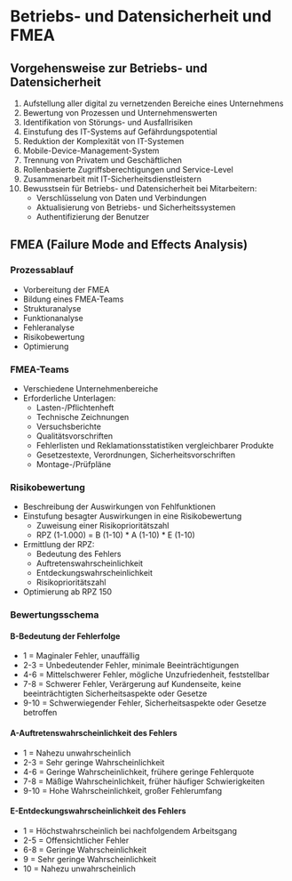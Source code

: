 # Betriebs- und Datensicherheit und FMEA

## Vorgehensweise zur Betriebs- und Datensicherheit
1. Aufstellung aller digital zu vernetzenden Bereiche eines Unternehmens
2. Bewertung von Prozessen und Unternehmenswerten
3. Identifikation von Störungs- und Ausfallrisiken
4. Einstufung des IT-Systems auf Gefährdungspotential
5. Reduktion der Komplexität von IT-Systemen
6. Mobile-Device-Management-System
7. Trennung von Privatem und Geschäftlichen
8. Rollenbasierte Zugriffsberechtigungen und Service-Level
9. Zusammenarbeit mit IT-Sicherheitsdienstleistern
10. Bewusstsein für Betriebs- und Datensicherheit bei Mitarbeitern:
    - Verschlüsselung von Daten und Verbindungen
    - Aktualisierung von Betriebs- und Sicherheitssystemen
    - Authentifizierung der Benutzer
   
## FMEA (Failure Mode and Effects Analysis)

### Prozessablauf
- Vorbereitung der FMEA
- Bildung eines FMEA-Teams
- Strukturanalyse
- Funktionanalyse
- Fehleranalyse
- Risikobewertung
- Optimierung

### FMEA-Teams
- Verschiedene Unternehmenbereiche
- Erforderliche Unterlagen:
  - Lasten-/Pflichtenheft
  - Technische Zeichnungen
  - Versuchsberichte
  - Qualitätsvorschriften
  - Fehlerlisten und Reklamationsstatistiken vergleichbarer Produkte
  - Gesetzestexte, Verordnungen, Sicherheitsvorschriften
  - Montage-/Prüfpläne

### Risikobewertung
- Beschreibung der Auswirkungen von Fehlfunktionen
- Einstufung besagter Auswirkungen in eine Risikobewertung
  - Zuweisung einer Risikoprioritätszahl
  - RPZ (1-1.000) = B (1-10) * A (1-10) * E (1-10)
- Ermittlung der RPZ:
  - Bedeutung des Fehlers
  - Auftretenswahrscheinlichkeit
  - Entdeckungswahrscheinlichkeit
  - Risikoprioritätszahl
- Optimierung ab RPZ 150

### Bewertungsschema

#### B-Bedeutung der Fehlerfolge
- 1 = Maginaler Fehler, unauffällig
- 2-3 = Unbedeutender Fehler, minimale Beeinträchtigungen
- 4-6 = Mittelschwerer Fehler, mögliche Unzufriedenheit, feststellbar
- 7-8 = Schwerer Fehler, Verärgerung auf Kundenseite, keine beeinträchtigten Sicherheitsaspekte oder Gesetze
- 9-10 = Schwerwiegender Fehler, Sicherheitsaspekte oder Gesetze betroffen

#### A-Auftretenswahrscheinlichkeit des Fehlers
- 1 = Nahezu unwahrscheinlich
- 2-3 = Sehr geringe Wahrscheinlichkeit
- 4-6 = Geringe Wahrscheinlichkeit, frühere geringe Fehlerquote
- 7-8 = Mäßige Wahrscheinlichkeit, früher häufiger Schwierigkeiten
- 9-10 = Hohe Wahrscheinlichkeit, großer Fehlerumfang

#### E-Entdeckungswahrscheinlichkeit des Fehlers
- 1 = Höchstwahrscheinlich bei nachfolgendem Arbeitsgang
- 2-5 = Offensichtlicher Fehler
- 6-8 = Geringe Wahrscheinlichkeit
- 9 = Sehr geringe Wahrscheinlichkeit
- 10 = Nahezu unwahrscheinlich

